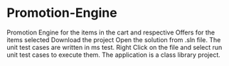 # Promotion-Engine
Promotion Engine for the items in the cart and respective Offers for the items selected
Download the project Open the solution from .sln file.
The unit test cases are written in ms test. Right Click on the file and select run unit test cases to execute them.
The application is a class library project.
